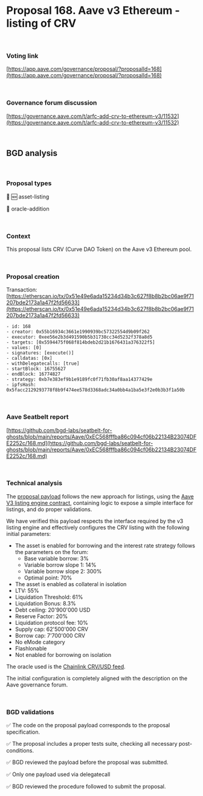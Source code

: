 # Proposal 168. Aave v3 Ethereum - listing of CRV

<br>

### Voting link

[https://app.aave.com/governance/proposal/?proposalId=168](https://app.aave.com/governance/proposal/?proposalId=168)

<br>

### Governance forum discussion

[https://governance.aave.com/t/arfc-add-crv-to-ethereum-v3/11532](https://governance.aave.com/t/arfc-add-crv-to-ethereum-v3/11532)

<br>

## BGD analysis

<br>

### Proposal types

:gem: :new: asset-listing

:crystal_ball: oracle-addition

<br>

### Context

This proposal lists CRV (Curve DAO Token) on the Aave v3 Ethereum pool.


<br>

### Proposal creation

Transaction: [https://etherscan.io/tx/0x51e49e6ada15234d34b3c627f8b8b2bc06ae9f71207bde2173a1a47f2fd56633](https://etherscan.io/tx/0x51e49e6ada15234d34b3c627f8b8b2bc06ae9f71207bde2173a1a47f2fd56633)

```
- id: 168
- creator: 0x55b16934c3661e1990939bc57322554d9b09f262
- executor: 0xee56e2b3d491590b5b31738cc34d5232f378a8d5
- targets: [0x5594475f068f814bdeb2d21b1676431a376322f5]
- values: [0]
- signatures: [execute()]
- calldatas: [0x]
- withDelegatecalls: [true]
- startBlock: 16755627
- endBlock: 16774827
- strategy: 0xb7e383ef9b1e9189fc0f71fb30af8aa14377429e
- ipfsHash: 0x5facc2129293778f8b9f474ee578d3368adc34a0bb4a1ba5e3f2e0b3b3f1a50b
```

<br>

### Aave Seatbelt report

[https://github.com/bgd-labs/seatbelt-for-ghosts/blob/main/reports/Aave/0xEC568fffba86c094cf06b22134B23074DFE2252c/168.md](https://github.com/bgd-labs/seatbelt-for-ghosts/blob/main/reports/Aave/0xEC568fffba86c094cf06b22134B23074DFE2252c/168.md)


<br>

### Technical analysis

The [proposal payload](https://etherscan.io/address/0x5594475f068f814bdeb2d21b1676431a376322f5#code#F20#L1) follows the new approach for listings, using the [Aave V3 listing engine contract](https://etherscan.io/address/0xC51e6E38d406F98049622Ca54a6096a23826B426#code), containing logic to expose a simple interface for listings, and do proper validations.

We have verified this payload respects the interface required by the v3 listing engine and effectively configures the CRV listing with the following initial parameters:

- The asset is enabled for borrowing and the interest rate strategy follows the parameters on the forum:
  - Base variable borrow: 3%
  - Variable borrow slope 1: 14%
  - Variable borrow slope 2: 300%
  - Optimal point: 70%
- The asset is enabled as collateral in isolation
- LTV: 55%
- Liquidation Threshold: 61%
- Liquidation Bonus: 8.3%
- Debt ceiling: 20'900'000 USD
- Reserve Factor: 20%
- Liquidation protocol fee: 10%
- Supply cap: 62'500'000 CRV
- Borrow cap: 7'700'000 CRV
- No eMode category
- Flashlonable
- Not enabled for borrowing on isolation

The oracle used is the [Chainlink CRV/USD feed](https://etherscan.io/address/0xCd627aA160A6fA45Eb793D19Ef54f5062F20f33f#code).

The initial configuration is completely aligned with the description on the Aave governance forum.


<br>

### BGD validations

:white_check_mark: The code on the proposal payload corresponds to the proposal specification.

:white_check_mark: The proposal includes a proper tests suite, checking all necessary post-conditions.

:white_check_mark: BGD reviewed the payload before the proposal was submitted.

:white_check_mark: Only one payload used via delegatecall

:white_check_mark: BGD reviewed the procedure followed to submit the proposal.
